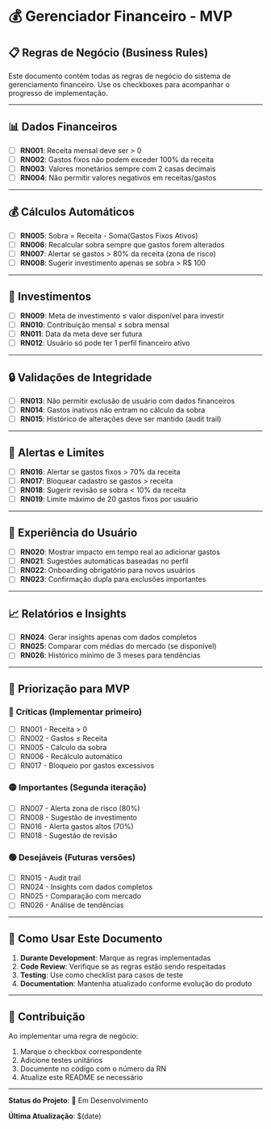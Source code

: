 # 💰 Gerenciador Financeiro - MVP

## 📋 Regras de Negócio (Business Rules)

Este documento contém todas as regras de negócio do sistema de gerenciamento financeiro. Use os checkboxes para acompanhar o progresso de implementação.

---

## 📊 **Dados Financeiros**

- [ ] **RN001**: Receita mensal deve ser > 0
- [ ] **RN002**: Gastos fixos não podem exceder 100% da receita  
- [ ] **RN003**: Valores monetários sempre com 2 casas decimais
- [ ] **RN004**: Não permitir valores negativos em receitas/gastos

---

## 💰 **Cálculos Automáticos**

- [ ] **RN005**: Sobra = Receita - Soma(Gastos Fixos Ativos)
- [ ] **RN006**: Recalcular sobra sempre que gastos forem alterados
- [ ] **RN007**: Alertar se gastos > 80% da receita (zona de risco)
- [ ] **RN008**: Sugerir investimento apenas se sobra > R$ 100

---

## 🎯 **Investimentos**

- [ ] **RN009**: Meta de investimento ≤ valor disponível para investir
- [ ] **RN010**: Contribuição mensal ≤ sobra mensal
- [ ] **RN011**: Data da meta deve ser futura
- [ ] **RN012**: Usuário só pode ter 1 perfil financeiro ativo

---

## 🔒 **Validações de Integridade**

- [ ] **RN013**: Não permitir exclusão de usuário com dados financeiros
- [ ] **RN014**: Gastos inativos não entram no cálculo da sobra
- [ ] **RN015**: Histórico de alterações deve ser mantido (audit trail)

---

## 🚨 **Alertas e Limites**

- [ ] **RN016**: Alertar se gastos fixos > 70% da receita
- [ ] **RN017**: Bloquear cadastro se gastos > receita
- [ ] **RN018**: Sugerir revisão se sobra < 10% da receita
- [ ] **RN019**: Limite máximo de 20 gastos fixos por usuário

---

## 📱 **Experiência do Usuário**

- [ ] **RN020**: Mostrar impacto em tempo real ao adicionar gastos
- [ ] **RN021**: Sugestões automáticas baseadas no perfil
- [ ] **RN022**: Onboarding obrigatório para novos usuários
- [ ] **RN023**: Confirmação dupla para exclusões importantes

---

## 📈 **Relatórios e Insights**

- [ ] **RN024**: Gerar insights apenas com dados completos
- [ ] **RN025**: Comparar com médias do mercado (se disponível)
- [ ] **RN026**: Histórico mínimo de 3 meses para tendências

---

## 🎯 **Priorização para MVP**

### 🔴 **Críticas** (Implementar primeiro)
- [ ] RN001 - Receita > 0
- [ ] RN002 - Gastos ≤ Receita
- [ ] RN005 - Cálculo da sobra
- [ ] RN006 - Recálculo automático
- [ ] RN017 - Bloqueio por gastos excessivos

### 🟡 **Importantes** (Segunda iteração)
- [ ] RN007 - Alerta zona de risco (80%)
- [ ] RN008 - Sugestão de investimento
- [ ] RN016 - Alerta gastos altos (70%)
- [ ] RN018 - Sugestão de revisão

### 🟢 **Desejáveis** (Futuras versões)
- [ ] RN015 - Audit trail
- [ ] RN024 - Insights com dados completos
- [ ] RN025 - Comparação com mercado
- [ ] RN026 - Análise de tendências

---

## 📝 **Como Usar Este Documento**

1. **Durante Development**: Marque as regras implementadas
2. **Code Review**: Verifique se as regras estão sendo respeitadas
3. **Testing**: Use como checklist para casos de teste
4. **Documentation**: Mantenha atualizado conforme evolução do produto

---

## 🤝 **Contribuição**

Ao implementar uma regra de negócio:
1. Marque o checkbox correspondente
2. Adicione testes unitários
3. Documente no código com o número da RN
4. Atualize este README se necessário

---

**Status do Projeto**: 🚧 Em Desenvolvimento

**Última Atualização**: $(date)
